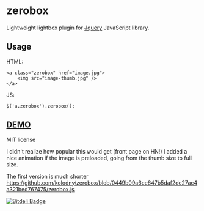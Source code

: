 zerobox
=======

Lightweight lightbox plugin for [Jquery](http://jquery.com) JavaScript library.

## Usage

HTML:

    <a class="zerobox" href="image.jpg">
        <img src="image-thumb.jpg" />
    </a>

JS:

    $('a.zerobox').zerobox();

## [DEMO](http://goo.gl/30rcg)

MIT license

I didn't realize how popular this would get (front page on HN!) I added a nice animation if the image is preloaded, going from the thumb size to full size.

The first version is much shorter https://github.com/kolodny/zerobox/blob/0449b09a6ce647b5daf2dc27ac4a321bed767475/zerobox.js

[![Bitdeli Badge](https://d2weczhvl823v0.cloudfront.net/kolodny/zerobox/trend.png)](https://bitdeli.com/free "Bitdeli Badge")